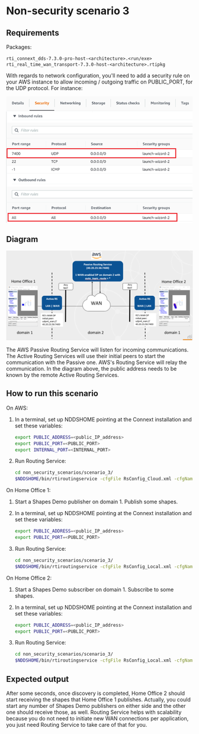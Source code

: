 # Non-security scenario 3

## Requirements

Packages:

```plaintext
rti_connext_dds-7.3.0-pro-host-<architecture>.<run/exe>
rti_real_time_wan_transport-7.3.0-host-<architecture>.rtipkg
```

With regards to network configuration, you'll need to add a security rule on
your AWS instance to allow incoming / outgoing traffic on PUBLIC_PORT, for the
UDP protocol. For instance:

![AWS Configuration](../../resources/images/configuration_aws.png)

## Diagram

![Non-security scenario 3 diagram](../../resources/images/non_security_scenario_3.png)

The AWS Passive Routing Service will listen for incoming communications. The
Active Routing Services will use their initial peers to start the communication
with the Passive one. AWS's Routing Service will relay the communication. In the
diagram above, the public address needs to be known by the remote Active
Routing Services.

## How to run this scenario

On AWS:

1. In a terminal, set up NDDSHOME pointing at the Connext installation and set these variables:

    ```bash
    export PUBLIC_ADDRESS=<public_IP_address>
    export PUBLIC_PORT=<PUBLIC_PORT>
    export INTERNAL_PORT=<INTERNAL_PORT>
    ```

2. Run Routing Service:

    ```bash
    cd non_security_scenarios/scenario_3/
    $NDDSHOME/bin/rtiroutingservice -cfgFile RsConfig_Cloud.xml -cfgName RsConfig_Cloud
    ```

On Home Office 1:

1. Start a Shapes Demo publisher on domain 1. Publish some shapes.
2. In a terminal, set up NDDSHOME pointing at the Connext installation and set these variables:

    ```bash
    export PUBLIC_ADDRESS=<public_IP_address>
    export PUBLIC_PORT=<PUBLIC_PORT>
    ```

3. Run Routing Service:

    ```bash
    cd non_security_scenarios/scenario_3/
    $NDDSHOME/bin/rtiroutingservice -cfgFile RsConfig_Local.xml -cfgName RsConfig_Local
    ```

On Home Office 2:

1. Start a Shapes Demo subscriber on domain 1. Subscribe to some shapes.
2. In a terminal, set up NDDSHOME pointing at the Connext installation and set these variables:

    ```bash
    export PUBLIC_ADDRESS=<public_IP_address>
    export PUBLIC_PORT=<PUBLIC_PORT>
    ```

3. Run Routing Service:

    ```bash
    cd non_security_scenarios/scenario_3/
    $NDDSHOME/bin/rtiroutingservice -cfgFile RsConfig_Local.xml -cfgName RsConfig_Local
    ```

## Expected output

After some seconds, once discovery is completed, Home Office 2 should start
receiving the shapes that Home Office 1 publishes. Actually, you could start
any number of Shapes Demo publishers on either side and the other one should
receive those, as well. Routing Service helps with scalability because you do
not need to initiate new WAN connections per application, you just need Routing
Service to take care of that for you.
